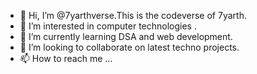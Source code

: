 - 👋 Hi, I’m @7yarthverse.This is the codeverse of 7yarth.
- 👀 I’m interested in computer technologies .
- 🌱 I’m currently learning DSA and web development.
- 💞️ I’m looking to collaborate on latest techno projects.
- 📫 How to reach me ...

<!---
7yarthverse/7yarthverse is a ✨ special ✨ repository because its `README.md` (this file) appears on your GitHub profile.
You can click the Preview link to take a look at your changes.
--->
